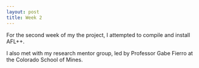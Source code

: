 ```yaml
---
layout: post
title: Week 2
---
```


For the second week of my the project, I attempted to compile and install AFL++. 

I also met with my research mentor group, led by Professor Gabe Fierro at the Colorado School of Mines.
